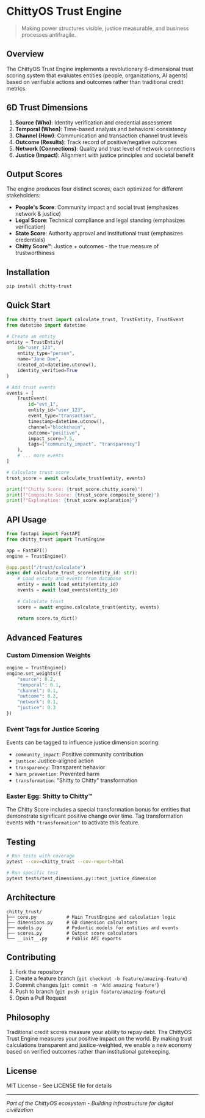 # ChittyOS Trust Engine

> Making power structures visible, justice measurable, and business processes antifragile.

## Overview

The ChittyOS Trust Engine implements a revolutionary 6-dimensional trust scoring system that evaluates entities (people, organizations, AI agents) based on verifiable actions and outcomes rather than traditional credit metrics.

## 6D Trust Dimensions

1. **Source (Who)**: Identity verification and credential assessment
2. **Temporal (When)**: Time-based analysis and behavioral consistency
3. **Channel (How)**: Communication and transaction channel trust levels
4. **Outcome (Results)**: Track record of positive/negative outcomes
5. **Network (Connections)**: Quality and trust level of network connections
6. **Justice (Impact)**: Alignment with justice principles and societal benefit

## Output Scores

The engine produces four distinct scores, each optimized for different stakeholders:

- **People's Score**: Community impact and social trust (emphasizes network & justice)
- **Legal Score**: Technical compliance and legal standing (emphasizes verification)
- **State Score**: Authority approval and institutional trust (emphasizes credentials)
- **Chitty Score™**: Justice + outcomes - the true measure of trustworthiness

## Installation

```bash
pip install chitty-trust
```

## Quick Start

```python
from chitty_trust import calculate_trust, TrustEntity, TrustEvent
from datetime import datetime

# Create an entity
entity = TrustEntity(
    id="user_123",
    entity_type="person",
    name="Jane Doe",
    created_at=datetime.utcnow(),
    identity_verified=True
)

# Add trust events
events = [
    TrustEvent(
        id="evt_1",
        entity_id="user_123",
        event_type="transaction",
        timestamp=datetime.utcnow(),
        channel="blockchain",
        outcome="positive",
        impact_score=7.5,
        tags=["community_impact", "transparency"]
    ),
    # ... more events
]

# Calculate trust score
trust_score = await calculate_trust(entity, events)

print(f"Chitty Score: {trust_score.chitty_score}")
print(f"Composite Score: {trust_score.composite_score}")
print(f"Explanation: {trust_score.explanation}")
```

## API Usage

```python
from fastapi import FastAPI
from chitty_trust import TrustEngine

app = FastAPI()
engine = TrustEngine()

@app.post("/trust/calculate")
async def calculate_trust_score(entity_id: str):
    # Load entity and events from database
    entity = await load_entity(entity_id)
    events = await load_events(entity_id)
    
    # Calculate trust
    score = await engine.calculate_trust(entity, events)
    
    return score.to_dict()
```

## Advanced Features

### Custom Dimension Weights

```python
engine = TrustEngine()
engine.set_weights({
    "source": 0.2,
    "temporal": 0.1,
    "channel": 0.1,
    "outcome": 0.2,
    "network": 0.1,
    "justice": 0.3
})
```

### Event Tags for Justice Scoring

Events can be tagged to influence justice dimension scoring:

- `community_impact`: Positive community contribution
- `justice`: Justice-aligned action
- `transparency`: Transparent behavior
- `harm_prevention`: Prevented harm
- `transformation`: "Shitty to Chitty" transformation

### Easter Egg: Shitty to Chitty™

The Chitty Score includes a special transformation bonus for entities that demonstrate significant positive change over time. Tag transformation events with `"transformation"` to activate this feature.

## Testing

```bash
# Run tests with coverage
pytest --cov=chitty_trust --cov-report=html

# Run specific test
pytest tests/test_dimensions.py::test_justice_dimension
```

## Architecture

```
chitty_trust/
├── core.py           # Main TrustEngine and calculation logic
├── dimensions.py     # 6D dimension calculators
├── models.py         # Pydantic models for entities and events
├── scores.py         # Output score calculators
└── __init__.py       # Public API exports
```

## Contributing

1. Fork the repository
2. Create a feature branch (`git checkout -b feature/amazing-feature`)
3. Commit changes (`git commit -m 'Add amazing feature'`)
4. Push to branch (`git push origin feature/amazing-feature`)
5. Open a Pull Request

## Philosophy

Traditional credit scores measure your ability to repay debt. The ChittyOS Trust Engine measures your positive impact on the world. By making trust calculations transparent and justice-weighted, we enable a new economy based on verified outcomes rather than institutional gatekeeping.

## License

MIT License - See LICENSE file for details

---

*Part of the ChittyOS ecosystem - Building infrastructure for digital civilization*
